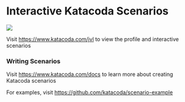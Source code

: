 # Interactive Katacoda Scenarios

[![](http://shields.katacoda.com/katacoda/jvl/count.svg)](https://www.katacoda.com/jvl "Get your profile on Katacoda.com")

Visit https://www.katacoda.com/jvl to view the profile and interactive scenarios

### Writing Scenarios
Visit https://www.katacoda.com/docs to learn more about creating Katacoda scenarios

For examples, visit https://github.com/katacoda/scenario-example
